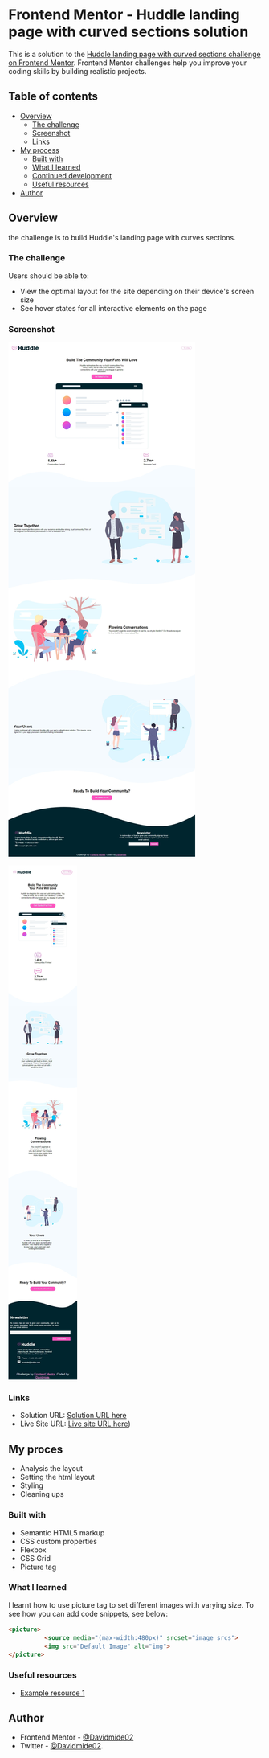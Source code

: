 # Frontend Mentor - Huddle landing page with curved sections solution

This is a solution to the [Huddle landing page with curved sections challenge on Frontend Mentor](https://www.frontendmentor.io/challenges/huddle-landing-page-with-curved-sections-5ca5ecd01e82137ec91a50f2). Frontend Mentor challenges help you improve your coding skills by building realistic projects. 

## Table of contents

- [Overview](#overview)
  - [The challenge](#the-challenge)
  - [Screenshot](#screenshot)
  - [Links](#links)
- [My process](#my-process)
  - [Built with](#built-with)
  - [What I learned](#what-i-learned)
  - [Continued development](#continued-development)
  - [Useful resources](#useful-resources)
- [Author](#author)


## Overview
the challenge is to build Huddle's landing page with curves sections.

### The challenge

Users should be able to:

- View the optimal layout for the site depending on their device's screen size
- See hover states for all interactive elements on the page

### Screenshot

![Desktop veiw](./images/huddle-landing-page-with-curved-sections-Deskto%20view.jpeg)

![Mobile veiw](./images/huddle-landing-page-with-curved-sections-Mobile%20view.jpeg)

### Links

- Solution URL: [ Solution URL here](https://github.com/Davidmide02/Huddle-landing-page-with-curved-sections.git)
- Live Site URL: [ Live site URL here](https://davidmide02.github.io/Huddle-landing-page-with-curved-sections/))

## My proces
- Analysis the layout
- Setting the html layout
- Styling
- Cleaning ups


### Built with

- Semantic HTML5 markup
- CSS custom properties
- Flexbox
- CSS Grid
- Picture tag

### What I learned

I learnt how to use picture tag to set different images with varying size.
To see how you can add code snippets, see below:

```html
<picture>
          <source media="(max-width:480px)" srcset="image srcs">
          <img src="Default Image" alt="img">
</picture>

```




### Useful resources

- [Example resource 1](https://www.Youtube.com)

## Author


- Frontend Mentor - [@Davidmide02](https://www.frontendmentor.io/profile/Davidmide02)
- Twitter - [@Davidmide02](https://www.twitter.com/Davidmide02).
